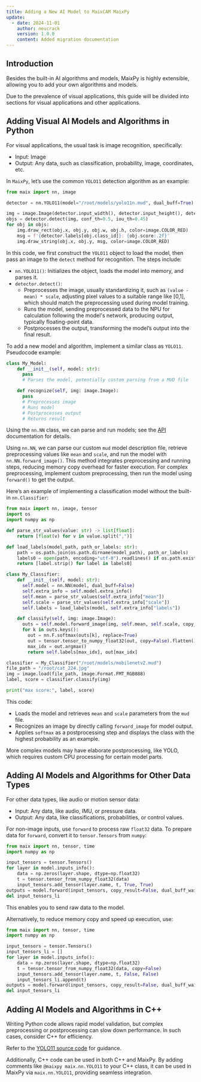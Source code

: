 ```yaml
---
title: Adding a New AI Model to MaixCAM MaixPy
update:
  - date: 2024-11-01
    author: neucrack
    version: 1.0.0
    content: Added migration documentation
---
```


## Introduction

Besides the built-in AI algorithms and models, MaixPy is highly extensible, allowing you to add your own algorithms and models.

Due to the prevalence of visual applications, this guide will be divided into sections for visual applications and other applications.

## Adding Visual AI Models and Algorithms in Python

For visual applications, the usual task is image recognition, specifically:
* Input: Image
* Output: Any data, such as classification, probability, image, coordinates, etc.

In `MaixPy`, let’s use the common `YOLO11` detection algorithm as an example:

```python
from maix import nn, image

detector = nn.YOLO11(model="/root/models/yolo11n.mud", dual_buff=True)

img = image.Image(detector.input_width(), detector.input_height(), detector.input_format())
objs = detector.detect(img, conf_th=0.5, iou_th=0.45)
for obj in objs:
    img.draw_rect(obj.x, obj.y, obj.w, obj.h, color=image.COLOR_RED)
    msg = f'{detector.labels[obj.class_id]}: {obj.score:.2f}'
    img.draw_string(obj.x, obj.y, msg, color=image.COLOR_RED)
```

In this code, we first construct the `YOLO11` object to load the model, then pass an image to the `detect` method for recognition. The steps include:
* `nn.YOLO11()`: Initializes the object, loads the model into memory, and parses it.
* `detector.detect()`:
  * Preprocesses the image, usually standardizing it, such as `(value - mean) * scale`, adjusting pixel values to a suitable range like [0,1], which should match the preprocessing used during model training.
  * Runs the model, sending preprocessed data to the NPU for calculation following the model's network, producing output, typically floating-point data.
  * Postprocesses the output, transforming the model’s output into the final result.

To add a new model and algorithm, implement a similar class as `YOLO11`. Pseudocode example:

```python
class My_Model:
    def __init__(self, model: str):
      pass
      # Parses the model, potentially custom parsing from a MUD file

    def recognize(self, img: image.Image):
      pass
      # Preprocesses image
      # Runs model
      # Postprocesses output
      # Returns result
```

Using the `nn.NN` class, we can parse and run models; see the [API](http://127.0.0.1:2333/maixpy/api/maix/nn.html#NN) documentation for details.

Using `nn.NN`, we can parse our custom `mud` model description file, retrieve preprocessing values like `mean` and `scale`, and run the model with `nn.NN.forward_image()`. This method integrates preprocessing and running steps, reducing memory copy overhead for faster execution. For complex preprocessing, implement custom preprocessing, then run the model using `forward()` to get the output.

Here’s an example of implementing a classification model without the built-in `nn.Classifier`:

```python
from maix import nn, image, tensor
import os
import numpy as np

def parse_str_values(value: str) -> list[float]:
    return [float(v) for v in value.split(",")]

def load_labels(model_path, path_or_labels: str):
    path = os.path.join(os.path.dirname(model_path), path_or_labels)
    labels0 = open(path, encoding="utf-8").readlines() if os.path.exists(path) else path_or_labels.split(",")
    return [label.strip() for label in labels0]

class My_Classifier:
    def __init__(self, model: str):
      self.model = nn.NN(model, dual_buff=False)
      self.extra_info = self.model.extra_info()
      self.mean = parse_str_values(self.extra_info["mean"])
      self.scale = parse_str_values(self.extra_info["scale"])
      self.labels = load_labels(model, self.extra_info["labels"])

    def classify(self, img: image.Image):
      outs = self.model.forward_image(img, self.mean, self.scale, copy_result=False)
      for k in outs.keys():
        out = nn.F.softmax(outs[k], replace=True)
        out = tensor.tensor_to_numpy_float32(out, copy=False).flatten()
        max_idx = out.argmax()
        return self.labels[max_idx], out[max_idx]

classifier = My_Classifier("/root/models/mobilenetv2.mud")
file_path = "/root/cat_224.jpg"
img = image.load(file_path, image.Format.FMT_RGB888)
label, score = classifier.classify(img)

print("max score:", label, score)
```

This code:
* Loads the model and retrieves `mean` and `scale` parameters from the `mud` file.
* Recognizes an image by directly calling `forward_image` for model output.
* Applies `softmax` as a postprocessing step and displays the class with the highest probability as an example.

More complex models may have elaborate postprocessing, like YOLO, which requires custom CPU processing for certain model parts.

## Adding AI Models and Algorithms for Other Data Types

For other data types, like audio or motion sensor data:
* Input: Any data, like audio, IMU, or pressure data.
* Output: Any data, like classifications, probabilities, or control values.

For non-image inputs, use `forward` to process raw `float32` data. To prepare data for `forward`, convert it to `tensor.Tensors` from `numpy`:

```python
from maix import nn, tensor, time
import numpy as np

input_tensors = tensor.Tensors()
for layer in model.inputs_info():
    data = np.zeros(layer.shape, dtype=np.float32)
    t = tensor.tensor_from_numpy_float32(data)
    input_tensors.add_tensor(layer.name, t, True, True)
outputs = model.forward(input_tensors, copy_result=False, dual_buff_wait=True)
del input_tensors_li
```

This enables you to send raw data to the model.

Alternatively, to reduce memory copy and speed up execution, use:

```python
from maix import nn, tensor, time
import numpy as np

input_tensors = tensor.Tensors()
input_tensors_li = []
for layer in model.inputs_info():
    data = np.zeros(layer.shape, dtype=np.float32)
    t = tensor.tensor_from_numpy_float32(data, copy=False)
    input_tensors.add_tensor(layer.name, t, False, False)
    input_tensors_li.append(t)
outputs = model.forward(input_tensors, copy_result=False, dual_buff_wait=True)
del input_tensors_li
```

## Adding AI Models and Algorithms in C++

Writing Python code allows rapid model validation, but complex preprocessing or postprocessing can slow down performance. In such cases, consider C++ for efficiency.

Refer to the [YOLO11 source code](https://github.com/sipeed/MaixCDK/blob/main/components/nn/include/maix_nn_yolo11.hpp) for guidance.

Additionally, C++ code can be used in both C++ and MaixPy. By adding comments like `@maixpy maix.nn.YOLO11` to your C++ class, it can be used in MaixPy via `maix.nn.YOLO11`, providing seamless integration.


